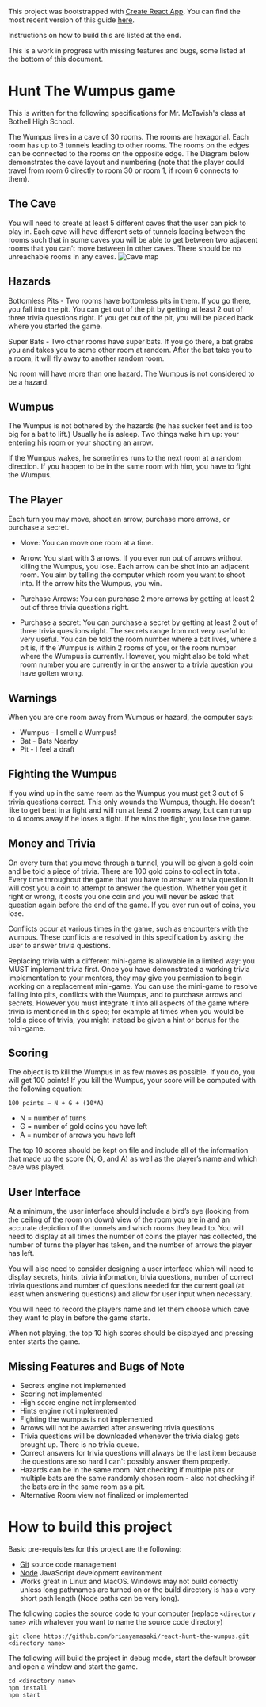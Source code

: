 This project was bootstrapped with [Create React App](https://github.com/facebookincubator/create-react-app). You can find the most recent version of this guide [here](https://github.com/facebookincubator/create-react-app/blob/master/packages/react-scripts/template/README.md).

Instructions on how to build this are listed at the end.

This is a work in progress with missing features and bugs, some listed at the bottom of this document.

# Hunt The Wumpus game
 
This is written for the following specifications for Mr. McTavish's class at Bothell High School.

The Wumpus lives in a cave of 30 rooms.  The rooms are hexagonal.  Each room has up to 3 tunnels leading to other rooms.  The rooms on the edges can be connected to the rooms on the opposite edge. The Diagram below demonstrates the cave layout and numbering (note that the player could travel from room 6 directly to room 30 or room 1, if room 6 connects to them).

## The Cave

You will need to create at least 5 different caves that the user can pick to play in.  Each cave will have different sets of tunnels leading between the rooms such that in some caves you will be able to get between two adjacent rooms that you can’t move between in other caves. There should be no unreachable rooms in any caves.
![Cave map](readmeAssets/caveRoomDiagram.png)

## Hazards

Bottomless Pits - Two rooms have bottomless pits in them.  If you go there, you fall into the pit.  You can get out of the pit by getting at least 2 out of three trivia questions right.  If you get out of the pit, you will be placed back where you started the game.

Super Bats - Two other rooms have super bats.  If you go there, a bat grabs you and takes you to some other room at random.  After the bat take you to a room, it will fly away to another random room.

No room will have more than one hazard. The Wumpus is not considered to be a hazard.

## Wumpus

The Wumpus is not bothered by the hazards (he has sucker feet and is too big for a bat to lift.)  Usually he is asleep.  Two things wake him up: your entering his room or your shooting an arrow.

If the Wumpus wakes, he sometimes runs to the next room at a random direction.  If you happen to be in the same room with him, you have to fight the Wumpus.

## The Player

Each turn you may move, shoot an arrow, purchase more arrows, or purchase a secret.  

- Move: You can move one room at a time.

- Arrow: You start with 3 arrows.  If you ever run out of arrows without killing the Wumpus, you lose.  Each arrow can be shot into an adjacent room.  You aim by telling the computer which room you want to shoot into.  If the arrow hits the Wumpus, you win.

- Purchase Arrows: You can purchase 2 more arrows by getting at least 2 out of three trivia questions right.

- Purchase a secret: You can purchase a secret by getting at least 2 out of three trivia questions right.  The secrets range from not very useful to very useful.  You can be told the room number where a bat lives, where a pit is, if the Wumpus is within 2 rooms of you, or the room number where the Wumpus is currently.  However, you might also be told what room number you are currently in or the answer to a trivia question you have gotten wrong.

## Warnings

When you are one room away from Wumpus or hazard, the computer says:

- Wumpus - I smell a Wumpus!
- Bat - Bats Nearby
- Pit - I feel a draft

## Fighting the Wumpus

If you wind up in the same room as the Wumpus you must get 3 out of 5 trivia questions correct.  This only wounds the Wumpus, though.  He doesn’t like to get beat in a fight and will run at least 2 rooms away, but can run up to 4 rooms away if he loses a fight.  If he wins the fight, you lose the game.

## Money and Trivia

On every turn that you move through a tunnel, you will be given a gold coin and be told a piece of trivia.  There are 100 gold coins to collect in total.  Every time throughout the game that you have to answer a trivia question it will cost you a coin to attempt to answer the question.  Whether you get it right or wrong, it costs you one coin and you will never be asked that question again before the end of the game.  If you ever run out of coins, you lose.

Conflicts occur at various times in the game, such as encounters with the wumpus.  These conflicts are resolved in this specification by asking the user to answer trivia questions.

Replacing trivia with a different mini-game is allowable in a limited way: you MUST implement trivia first.  Once you have demonstrated a working trivia implementation to your mentors, they may give you permission to begin working on a replacement mini-game.  You can use the mini-game to resolve falling into pits, conflicts with the Wumpus, and to purchase arrows and secrets.  However you must integrate it into all aspects of the game where trivia is mentioned in this spec; for example at times when you would be told a piece of trivia, you might instead be given a hint or bonus for the mini-game.

## Scoring

The object is to kill the Wumpus in as few moves as possible.  If you do, you will get 100 points!  If you kill the Wumpus, your score will be computed with the following equation:

```100 points – N + G + (10*A)```

- N = number of turns
- G = number of gold coins you have left
- A = number of arrows you have left

The top 10 scores should be kept on file and include all of the information that made up the score (N, G, and A) as well as the player’s name and which cave was played.

## User Interface

At a minimum, the user interface should include a bird’s eye (looking from the ceiling of the room on down) view of the room you are in and an accurate depiction of the tunnels and which rooms they lead to.  You will need to display at all times the number of coins the player has collected, the number of turns the player has taken,  and the number of arrows the player has left.

You will also need to consider designing a user interface which will need to display secrets, hints, trivia information, trivia questions, number of correct trivia questions and number of questions needed for the current goal (at least when answering questions) and allow for user input when necessary.

You will need to record the players name and let them choose which cave they want to play in before the game starts.

When not playing, the top 10 high scores should be displayed and pressing enter starts the game.

## Missing Features and Bugs of Note

- Secrets engine not implemented
- Scoring not implemented
- High score engine not implemented
- Hints engine not implemented
- Fighting the wumpus is not implemented
- Arrows will not be awarded after answering trivia questions
- Trivia questions will be downloaded whenever the trivia dialog gets brought up. There is no trivia queue.
- Correct answers for trivia questions will always be the last item because the questions are so hard I can't possibly answer them properly.
- Hazards can be in the same room. Not checking if multiple pits or multiple bats are the same randomly chosen room - also not checking if the bats are in the same room as a pit.
- Alternative Room view not finalized or implemented

# How to build this project

Basic pre-requisites for this project are the following:

- [Git](www.git-scm.com) source code management
- [Node](www.nodejs.org) JavaScript development environment
- Works great in Linux and MacOS. Windows may not build correctly unless long pathnames are turned on or the build directory is has a very short path length (Node paths can be very long). 

The following copies the source code to your computer (replace ```<directory name>``` with whatever you want to name the source code directory)
```
git clone https://github.com/brianyamasaki/react-hunt-the-wumpus.git <directory name>
```

The following will build the project in debug mode, start the default browser and open a window and start the game.
```
cd <directory name>
npm install
npm start
```